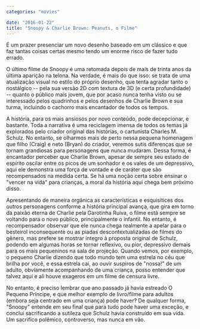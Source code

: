 ```yaml
---
categories: "movies"

date: "2016-01-22"
title: "Snoopy & Charlie Brown: Peanuts, o Filme"
---
```

É um prazer presenciar um novo desenho baseado em um clássico e que faz tantas coisas certas mesmo tendo um enorme risco de fazer tudo errado.

O último filme de Snoopy é uma retomada depois de mais de trinta anos da última aparição na telona. Na verdade, é mais do que isso: se trata de uma atualização visual no estilo do próprio desenho, que tenta agradar tanto o nostálgico -- pela sua versão 2D com textura de 3D (e certa profundidade) -- quanto o público mais jovem, que por acaso nunca tenha visto ou se interessado pelos quadrinhos e pelos desenhos de Charlie Brown e sua turma, incluindo o cachorro mais encantador de todos os tempos.

A história, para os mais ansiosos por novo conteúdo, pode decepcionar, e bastante. Toda a narrativa é uma reciclagem imensa de todos os temas já explorados pelo criador original das histórias, o cartunista Charles M. Schulz. No entanto, se olharmos mais de perto nessa pequena homenagem que filho (Craig) e neto (Bryan) do criador, veremos sutis diferenças que se tornam grandiosas para personagens que nunca mudaram. Dessa forma, é encantador perceber que Charlie Brown, apesar de sempre seu estado de espírito oscilar entre os picos de um sonhador e os vales de um depressivo, aqui ele demonstra uma força de vontade e de caráter que são recompensados na medida certa. Se há uma noção certa sobre ensinar o "vencer na vida" para crianças, a moral da história aqui chega bem próximo disso.

Apresentando de maneira orgânica as características e esquisitices dos outros personagens conforme a história principal avança, que gira em torno da paixão eterna de Charlie pela Garotinha Ruiva, o filme está sempre se voltando para o novo público, principalmente o infantil. No entanto, é recompensador observar que ele nunca chega realmente a apelar para o besteirol inconsequente ou as piadas descontextualizadas de filmes do gênero, mas prefere se mostrar íntegro à proposta original de Schulz, podendo em algumas horas se tornar reflexivo, ou pior, depressivo demais para os mais pequeninos na sala de projeção. Quando vemos, por exemplo, o pequeno Charlie dizendo que todo mundo tem uma estrela no céu que brilha por você, e essa estrela cai, ao ouvir suspiros de "nossa!" de um adulto, obviamente acompanhando de uma criança, posso entender que talvez aqui e ali houve exageros em um filme de censura livre.

No entanto, é preciso lembrar que ano passado já havia estreado O Pequeno Príncipe, e que melhor exemplo de livro/filme para adultos (embora seja centrado em uma criança) pode haver? De qualquer forma, "Snoopy" entende em seu final que para tudo pode haver uma exceção, e conclui sacrificando a sutileza que Schulz havia construído em sua vida. Um sacrifíco polêmico, controverso, mas nunca em vão.

